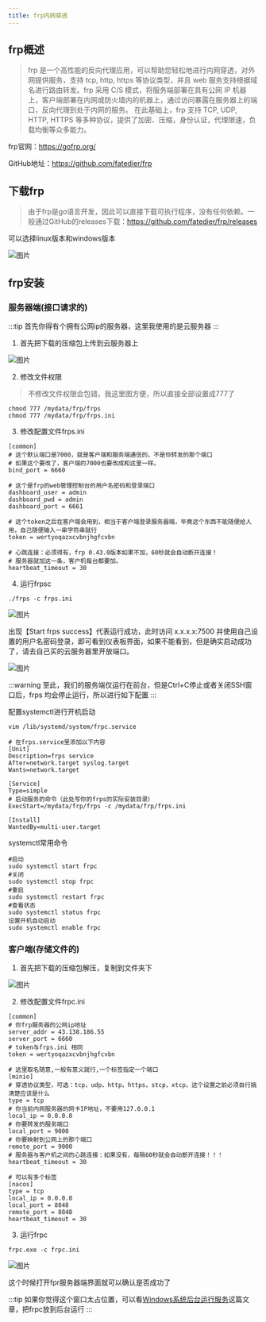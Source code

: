 ```yaml
---
title: frp内网穿透
---
```


## frp概述
>frp 是一个高性能的反向代理应用，可以帮助您轻松地进行内网穿透，对外网提供服务，支持 tcp, http, https 等协议类型，并且 web 服务支持根据域名进行路由转发。frp 采用 C/S 模式，将服务端部署在具有公网 IP 机器上，客户端部署在内网或防火墙内的机器上，通过访问暴露在服务器上的端口，反向代理到处于内网的服务。 在此基础上，frp 支持 TCP, UDP, HTTP, HTTPS 等多种协议，提供了加密、压缩，身份认证，代理限速，负载均衡等众多能力。

frp官网：https://gofrp.org/

GitHub地址：https://github.com/fatedier/frp

## 下载frp

>由于frp是go语言开发，因此可以直接下载可执行程序，没有任何依赖。一般通过GitHub的releases下载：https://github.com/fatedier/frp/releases

可以选择linux版本和windows版本

![图片](https://czxcab.cn/file/docs/frp1.jpg)

## frp安装
### 服务器端(接口请求的)

:::tip 首先你得有个拥有公网ip的服务器，这里我使用的是云服务器
:::

1. 首先把下载的压缩包上传到云服务器上

![图片](https://czxcab.cn/file/docs/frp2.jpg)

2. 修改文件权限

>不修改文件权限会包错，我这里图方便，所以直接全部设置成777了

```
chmod 777 /mydata/frp/frps
chmod 777 /mydata/frp/frps.ini
```
3. 修改配置文件frps.ini

```properties
[common]
# 这个默认端口是7000，就是客户端和服务端通信的，不是你转发的那个端口
# 如果这个要改了，客户端的7000也要改成和这里一样。
bind_port = 6660

# 这个是frp的web管理控制台的用户名密码和登录端口
dashboard_user = admin
dashboard_pwd = admin
dashboard_port = 6661

# 这个token之后在客户端会用到，相当于客户端登录服务器端，毕竟这个东西不能随便给人用，自己随便输入一串字符串就行
token = wertyoqazxcvbnjhgfcvbn

# 心跳连接：必须得有，frp 0.43.0版本如果不加，60秒就会自动断开连接！
# 服务器就加这一条，客户机每台都要加。
heartbeat_timeout = 30
```

4. 运行frpsc
```
./frps -c frps.ini
```
![图片](https://czxcab.cn/file/docs/frp3.jpg)

出现【Start frps success】代表运行成功，此时访问 x.x.x.x:7500 并使用自己设置的用户名密码登录，即可看到仪表板界面，如果不能看到，但是确实启动成功了，请去自己买的云服务器里开放端口。

![图片](https://czxcab.cn/file/docs/frp4.jpg)

:::warning 至此，我们的服务端仅运行在前台，但是Ctrl+C停止或者关闭SSH窗口后，frps 均会停止运行，所以进行如下配置
:::

配置systemctl进行开机启动

```shell
vim /lib/systemd/system/frpc.service

# 在frps.service里添加以下内容
[Unit]
Description=frps service
After=network.target syslog.target
Wants=network.target

[Service]
Type=simple
# 启动服务的命令（此处写你的frps的实际安装目录）
ExecStart=/mydata/frp/frps -c /mydata/frp/frps.ini

[Install]
WantedBy=multi-user.target
```

systemctl常用命令

```shell
#启动 
sudo systemctl start frpc  
#关闭 
sudo systemctl stop frpc 
#重启 
sudo systemctl restart frpc 
#查看状态 
sudo systemctl status frpc 
设置开机自动启动
sudo systemctl enable frpc
```
### 客户端(存储文件的)
1. 首先把下载的压缩包解压，复制到文件夹下

![图片](https://czxcab.cn/file/docs/frp5.jpg)

2. 修改配置文件frpc.ini
```shell
[common]
# 你frp服务器的公网ip地址
server_addr = 43.138.186.55
server_port = 6660
# token与frps.ini 相同
token = wertyoqazxcvbnjhgfcvbn

# 这里取名随意,一般有意义就行,一个标签指定一个端口
[minio]
# 穿透协议类型，可选：tcp，udp，http，https，stcp，xtcp，这个设置之前必须自行搞清楚应该是什么
type = tcp
# 你当前内网服务器的网卡IP地址，不要用127.0.0.1
local_ip = 0.0.0.0
# 你要转发的服务端口
local_port = 9000
# 你要映射到公网上的那个端口
remote_port = 9000
# 服务器与客户机之间的心跳连接：如果没有，每隔60秒就会自动断开连接！！！
heartbeat_timeout = 30

# 可以有多个标签
[nacos]
type = tcp
local_ip = 0.0.0.0
local_port = 8848
remote_port = 8848
heartbeat_timeout = 30
```

3. 运行frpc
```shell
frpc.exe -c frpc.ini
```

![图片](https://czxcab.cn/file/docs/frp6.jpg)

这个时候打开fpr服务器端界面就可以确认是否成功了

:::tip
如果你觉得这个窗口太占位置，可以看[Windows系统后台运行服务](Windows系统后台运行服务.md)这篇文章，把frpc放到后台运行
:::
